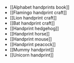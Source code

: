 
- [[Alphabet handprints book]]
- [[Flamingo handprint craft]]
- [[Lion handprint craft]]
- [[Bat handprint craft]]
- [[Handprint hedgehog]]
- [[Handprint horse]]
- [[Handprint mouse]]
- [[Handprint peacock]]
- [[Mummy handprint]]
- [[Unicorn handprint]]
